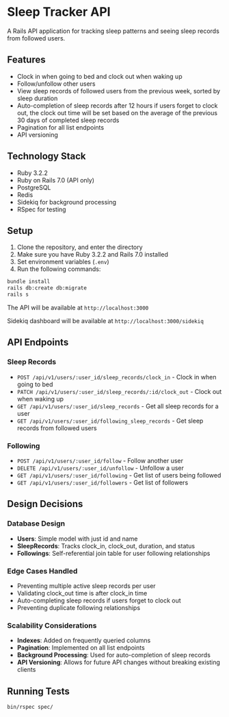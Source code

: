 # Sleep Tracker API

A Rails API application for tracking sleep patterns and seeing sleep records from followed users.

## Features

- Clock in when going to bed and clock out when waking up
- Follow/unfollow other users
- View sleep records of followed users from the previous week, sorted by sleep duration
- Auto-completion of sleep records after 12 hours if users forget to clock out, the clock out time will be set based on the average of the previous 30 days of completed sleep records
- Pagination for all list endpoints
- API versioning

## Technology Stack

- Ruby 3.2.2
- Ruby on Rails 7.0 (API only)
- PostgreSQL
- Redis
- Sidekiq for background processing
- RSpec for testing

## Setup

1. Clone the repository, and enter the directory
2. Make sure you have Ruby 3.2.2 and Rails 7.0 installed
3. Set environment variables (`.env`)
3. Run the following commands:

```bash
bundle install
rails db:create db:migrate
rails s
```

The API will be available at `http://localhost:3000`

Sidekiq dashboard will be available at `http://localhost:3000/sidekiq`

## API Endpoints

### Sleep Records

- `POST /api/v1/users/:user_id/sleep_records/clock_in` - Clock in when going to bed
- `PATCH /api/v1/users/:user_id/sleep_records/:id/clock_out` - Clock out when waking up
- `GET /api/v1/users/:user_id/sleep_records` - Get all sleep records for a user
- `GET /api/v1/users/:user_id/following_sleep_records` - Get sleep records from followed users

### Following

- `POST /api/v1/users/:user_id/follow` - Follow another user
- `DELETE /api/v1/users/:user_id/unfollow` - Unfollow a user
- `GET /api/v1/users/:user_id/following` - Get list of users being followed
- `GET /api/v1/users/:user_id/followers` - Get list of followers

## Design Decisions

### Database Design

- **Users**: Simple model with just id and name
- **SleepRecords**: Tracks clock_in, clock_out, duration, and status
- **Followings**: Self-referential join table for user following relationships

### Edge Cases Handled

- Preventing multiple active sleep records per user
- Validating clock_out time is after clock_in time
- Auto-completing sleep records if users forget to clock out
- Preventing duplicate following relationships

### Scalability Considerations

- **Indexes**: Added on frequently queried columns
- **Pagination**: Implemented on all list endpoints
- **Background Processing**: Used for auto-completion of sleep records
- **API Versioning**: Allows for future API changes without breaking existing clients

## Running Tests

```bash
bin/rspec spec/
```
